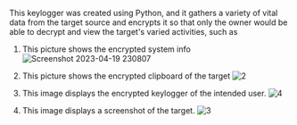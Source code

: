 This keylogger was created using Python, and it gathers a variety of vital data from the target source and encrypts it so that only the owner would be able to decrypt and view the target's varied activities, such as


1. This picture shows the encrypted system info
![Screenshot 2023-04-19 230807](https://user-images.githubusercontent.com/76782291/233156268-02f29bf6-e5b3-4ab9-af3e-cde52f5fcee8.png)

2. This picture shows the encrypted clipboard of the target
![2](https://user-images.githubusercontent.com/76782291/233156775-8706b41f-e0aa-4c60-ad90-d172b37e7996.png)

3. This image displays the encrypted keylogger of the intended user.
![4](https://user-images.githubusercontent.com/76782291/233157443-ef27da53-4390-4d0d-a38d-dacecf658b24.png)

4. This image displays a screenshot of the target. 
![3](https://user-images.githubusercontent.com/76782291/233156846-1c66332e-5c3f-4231-9224-1cdb5bb4af3d.png)

